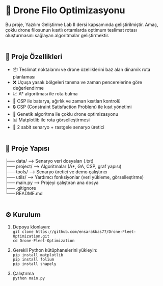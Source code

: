 # 🚁 Drone Filo Optimizasyonu <br>

Bu proje, Yazılım Geliştirme Lab II dersi kapsamında geliştirilmiştir. Amaç, çoklu drone filosunun kısıtlı ortamlarda optimum teslimat rotası oluşturmasını sağlayan algoritmalar geliştirmektir. <br> <br>

## 🚀 Proje Özellikleri <br>

- 📦 Teslimat noktalarını ve drone özelliklerini baz alan dinamik rota planlaması <br>
- ❌ Uçuşa yasak bölgeleri tanıma ve zaman pencerelerine göre değerlendirme <br>
- 📈 A* algoritması ile rota bulma <br>
- 🔋 CSP ile batarya, ağırlık ve zaman kısıtları kontrolü
- 🔒 CSP (Constraint Satisfaction Problem) ile kısıt yönetimi <br>
- 🧬 Genetik algoritma ile çoklu drone optimizasyonu <br>
- 📊 Matplotlib ile rota görselleştirmesi <br> 
- 🧪 2 sabit senaryo + rastgele senaryo üretici <br> <br>

## 📁 Proje Yapısı <br>
├── data/ --> Senaryo veri dosyaları (.txt) <br>
├── project/ --> Algoritmalar (A*, GA, CSP, graf yapısı) <br>
├── tools/ --> Senaryo üretici ve demo çalıştırıcı <br>
├── utils/ --> Yardımcı fonksiyonlar (veri yükleme, görselleştirme) <br>
├── main.py --> Projeyi çalıştıran ana dosya  <br>
├── .gitignore <br>
└── README.md <br> <br>


## ⚙️ Kurulum <br>

1. Depoyu klonlayın: <br>
`git clone https://github.com/ensarakbas77/Drone-Fleet-Optimization.git` <br>
`cd Drone-Fleet-Optimization`

2. Gerekli Python kütüphanelerini yükleyin: <br>
`pip install matplotlib` <br>
`pip install folium` <br>
`pip install shapely` <br>
3. Çalıştırma <br>
`python main.py`
